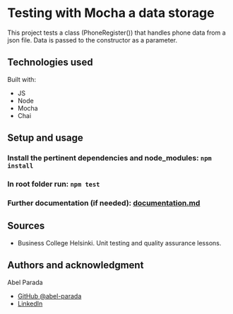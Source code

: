 # Testing with Mocha a data storage

This project tests a class (PhoneRegister()) that handles phone data from a json file. Data is passed to the constructor as a parameter.

## Technologies used

Built with:

- JS
- Node
- Mocha
- Chai

## Setup and usage

### Install the pertinent dependencies and node_modules: `npm install`

### In root folder run: `npm test`

### Further documentation (if needed): [documentation.md](./documentation.md)

## Sources

- Business College Helsinki. Unit testing and quality assurance lessons.

## Authors and acknowledgment

Abel Parada

- [GitHub @abel-parada](https://github.com/abel-parada)
- [LinkedIn](https://www.linkedin.com/in/abelparadamillan/)
